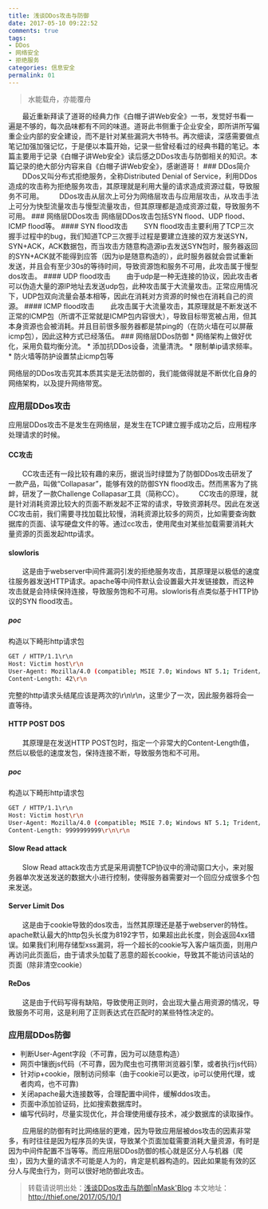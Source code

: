 ```yaml
---
title: 浅谈DDos攻击与防御
date: 2017-05-10 09:22:52
comments: true
tags:
- DDos
- 网络安全
- 拒绝服务
categories: 信息安全
permalink: 01
---
```

<blockquote class="blockquote-center">水能载舟，亦能覆舟</blockquote>
　　最近重新拜读了道哥的经典力作《白帽子讲Web安全》一书，发觉好书看一遍是不够的，每次品味都有不同的味道。道哥此书侧重于企业安全，即所讲所写偏重企业内部的安全建设，而不是针对某些漏洞大书特书。再次细读，深感需要做点笔记加强加强记忆，于是便以本篇开始，记录一些曾经看过的经典书籍的笔记。本篇主要用于记录《白帽子讲Web安全》读后感之DDos攻击与防御相关的知识。本篇记录的绝大部分内容来自《白帽子讲Web安全》，感谢道哥！
<!--more -->
### DDos简介
　　DDos又叫分布式拒绝服务，全称Distributed Denial of Service，利用DDos造成的攻击称为拒绝服务攻击，其原理就是利用大量的请求造成资源过载，导致服务不可用。
　　DDos攻击从层次上可分为网络层攻击与应用层攻击，从攻击手法上可分为快型流量攻击与慢型流量攻击，但其原理都是造成资源过载，导致服务不可用。
### 网络层DDos攻击
网络层DDos攻击包括SYN flood、UDP flood、ICMP flood等。
#### SYN flood攻击
　　SYN flood攻击主要利用了TCP三次握手过程中的bug，我们知道TCP三次握手过程是要建立连接的双方发送SYN，SYN+ACK，ACK数据包，而当攻击方随意构造源ip去发送SYN包时，服务器返回的SYN+ACK就不能得到应答（因为ip是随意构造的），此时服务器就会尝试重新发送，并且会有至少30s的等待时间，导致资源饱和服务不可用，此攻击属于慢型dos攻击。
#### UDP flood攻击
　　由于udp是一种无连接的协议，因此攻击者可以伪造大量的源IP地址去发送udp包，此种攻击属于大流量攻击。正常应用情况下，UDP包双向流量会基本相等，因此在消耗对方资源的时候也在消耗自己的资源。
#### ICMP flood攻击
　　此攻击属于大流量攻击，其原理就是不断发送不正常的ICMP包（所谓不正常就是ICMP包内容很大），导致目标带宽被占用，但其本身资源也会被消耗。并且目前很多服务器都是禁ping的（在防火墙在可以屏蔽icmp包），因此这种方式已经落伍。
### 网络层DDos防御
* 网络架构上做好优化，采用负载均衡分流。
* 添加抗DDos设备，流量清洗。
* 限制单ip请求频率。
* 防火墙等防护设置禁止icmp包等

网络层的DDos攻击究其本质其实是无法防御的，我们能做得就是不断优化自身的网络架构，以及提升网络带宽。
### 应用层DDos攻击
应用层DDos攻击不是发生在网络层，是发生在TCP建立握手成功之后，应用程序处理请求的时候。
#### CC攻击
　　CC攻击还有一段比较有趣的来历，据说当时绿盟为了防御DDos攻击研发了一款产品，叫做“Collapasar”，能够有效的防御SYN flood攻击。然而黑客为了挑衅，研发了一款Challenge Collapasar工具（简称CC）。
　　CC攻击的原理，就是针对消耗资源比较大的页面不断发起不正常的请求，导致资源耗尽。因此在发送CC攻击前，我们需要寻找加载比较慢，消耗资源比较多的网页，比如需要查询数据库的页面、读写硬盘文件的等。通过cc攻击，使用爬虫对某些加载需要消耗大量资源的页面发起http请求。
#### slowloris
　　这是由于webserver中间件漏洞引发的拒绝服务攻击，其原理是以极低的速度往服务器发送HTTP请求。apache等中间件默认会设置最大并发链接数，而这种攻击就是会持续保持连接，导致服务饱和不可用。slowloris有点类似基于HTTP协议的SYN flood攻击。
##### poc
构造以下畸形http请求包
```bash
GET / HTTP/1.1\r\n
Host: Victim host\r\n
User-Agent: Mozilla/4.0 (compatible; MSIE 7.0; Windows NT 5.1; Trident/4.0; .NET CLR 1.1.4322; .NET CLR 2.0.503l3; .NET CLR 3.0.4506.2152; .NET CLR 3.5.30729; MSOffice 12)\r\n
Content-Length: 42\r\n
```
完整的http请求头结尾应该是两次的\r\n\r\n，这里少了一次，因此服务器将会一直等待。
#### HTTP POST DOS
　　其原理是在发送HTTP POST包时，指定一个非常大的Content-Length值，然后以极低的速度发包，保持连接不断，导致服务饱和不可用。
##### poc
构造以下畸形http请求包
```bash
GET / HTTP/1.1\r\n
Host: Victim host\r\n
User-Agent: Mozilla/4.0 (compatible; MSIE 7.0; Windows NT 5.1; Trident/4.0; .NET CLR 1.1.4322; .NET CLR 2.0.503l3; .NET CLR 3.0.4506.2152; .NET CLR 3.5.30729; MSOffice 12)\r\n
Content-Length: 9999999999\r\n\r\n
```
#### Slow Read attack
　　Slow Read attack攻击方式是采用调整TCP协议中的滑动窗口大小，来对服务器单次发送发送的数据大小进行控制，使得服务器需要对一个回应分成很多个包来发送。
#### Server Limit Dos
　　这是由于cookie导致的dos攻击，当然其原理还是基于webserver的特性。apache默认最大的http包头长度为8192字节，如果超出此长度，则会返回4xx错误。如果我们利用存储型xss漏洞，将一个超长的cookie写入客户端页面，则用户再访问此页面后，由于请求头加载了恶意的超长cookie，导致其不能访问该站的页面（除非清空cookie）
#### ReDos
　　这是由于代码写得有缺陷，导致使用正则时，会出现大量占用资源的情况，导致服务不可用，这是利用了正则表达式在匹配时的某些特性决定的。
### 应用层DDos防御
* 判断User-Agent字段（不可靠，因为可以随意构造）
* 网页中镶嵌js代码（不可靠，因为爬虫也可携带浏览器引擎，或者执行js代码）
* 针对ip+cookie，限制访问频率（由于cookie可以更改，ip可以使用代理，或者肉鸡，也不可靠)
* 关闭apache最大连接数等，合理配置中间件，缓解ddos攻击。
* 页面中添加验证码，比如搜索数据库时。
* 编写代码时，尽量实现优化，并合理使用缓存技术，减少数据库的读取操作。

　　应用层的防御有时比网络层的更难，因为导致应用层被dos攻击的因素非常多，有时往往是因为程序员的失误，导致某个页面加载需要消耗大量资源，有时是因为中间件配置不当等等。而应用层DDos防御的核心就是区分人与机器（爬虫），因为大量的请求不可能是人为的，肯定是机器构造的。因此如果能有效的区分人与爬虫行为，则可以很好地防御此攻击。

>转载请说明出处：[浅谈DDos攻击与防御|nMask'Blog](http://thief.one/2017/05/10/1)
本文地址：http://thief.one/2017/05/10/1